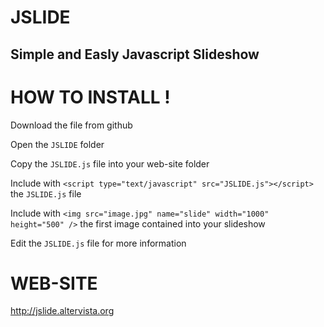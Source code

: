 # JSLIDE

Simple and Easly Javascript Slideshow 
-----------------------------------------------------------------------

# HOW TO INSTALL !

Download the file from github

Open the `JSLIDE` folder 

Copy the `JSLIDE.js` file into your web-site folder

Include with `<script type="text/javascript" src="JSLIDE.js"></script>` the `JSLIDE.js` file

Include with `<img src="image.jpg" name="slide" width="1000" height="500" />` the first image contained into your slideshow

Edit the `JSLIDE.js` file for more information

# WEB-SITE

http://jslide.altervista.org
